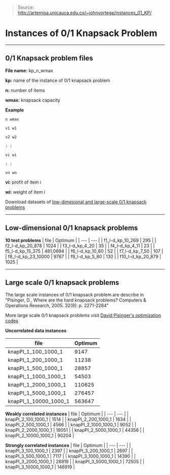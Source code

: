 > Source: http://artemisa.unicauca.edu.co/~johnyortega/instances_01_KP/

# Instances of 0/1 Knapsack Problem

- - -

## 0/1 Knapsack problem files

**File name:** kp\_n\_wmax

**kp:** name of the instance of 0/1 knapsack problem

**n:** number of items

**wmax:** knapsack capacity

**Example**

```
n wmax

v1 w1

v2 w2

: :

vi wi

: :

vn wn
```

**vi:** profit of item i

**wi:** weight of item i

Download datasets of [low-dimesional and large-scale 0/1 knapsack problems](http://artemisa.unicauca.edu.co/~johnyortega/instances_01_KP/instances_01_KP.zip)

- - -

## Low-dimensional 0/1 knapsack problems

**10 test problems**
| file | Optimum |
| --- | --- |
| f1\_l-d\_kp\_10\_269 | 295 |
| f2\_l-d\_kp\_20\_878 | 1024 |
| f3\_l-d\_kp\_4\_20 | 35  |
| f4\_l-d\_kp\_4\_11 | 23  |
| f5\_l-d\_kp\_15\_375 | 481,0694 |
| f6\_l-d\_kp\_10\_60 | 52  |
| f7\_l-d\_kp\_7\_50 | 107 |
| f8\_l-d\_kp\_23\_10000 | 9767 |
| f9\_l-d\_kp\_5\_80 | 130 |
| f10\_l-d\_kp\_20\_879 | 1025 |

- - -

## Large scale 0/1 knapsack problems

The large scale instances of 0/1 knapsack problem are describe in "Pisinger, D., Where are the hard knapsack problems? Computers & Operations Research, 2005. 32(9): p. 2271-2284"

More large scale 0/1 knapsack problems visit [David Pisinger's optimization codes](http://www.diku.dk/~pisinger/codes.html)


**Uncorrelated data instances**

| file | Optimum |
| --- | --- |
| knapPI\_1\_100\_1000\_1 | 9147 |
| knapPI\_1\_200\_1000\_1 | 11238 |
| knapPI\_1\_500\_1000\_1 | 28857 |
| knapPI\_1\_1000\_1000\_1 | 54503 |
| knapPI\_1\_2000\_1000\_1 | 110625 |
| knapPI\_1\_5000\_1000\_1 | 276457 |
| knapPI\_1\_10000\_1000\_1 | 563647 |

**Weakly correlated instances**
| file | Optimum |
| --- | --- |
| knapPI\_2\_100\_1000\_1 | 1514 |
| knapPI\_2\_200\_1000\_1 | 1634 |
| knapPI\_2\_500\_1000\_1 | 4566 |
| knapPI\_2\_1000\_1000\_1 | 9052 |
| knapPI\_2\_2000\_1000\_1 | 18051 |
| knapPI\_2\_5000\_1000\_1 | 44356 |
| knapPI\_2\_10000\_1000\_1 | 90204 |

**Strongly correlated instances**
| file | Optimum |
| --- | --- |
| knapPI\_3\_100\_1000\_1 | 2397 |
| knapPI\_3\_200\_1000\_1 | 2697 |
| knapPI\_3\_500\_1000\_1 | 7117 |
| knapPI\_3\_1000\_1000\_1 | 14390 |
| knapPI\_3\_2000\_1000\_1 | 28919 |
| knapPI\_3\_5000\_1000\_1 | 72505 |
| knapPI\_3\_10000\_1000\_1 | 146919 |
